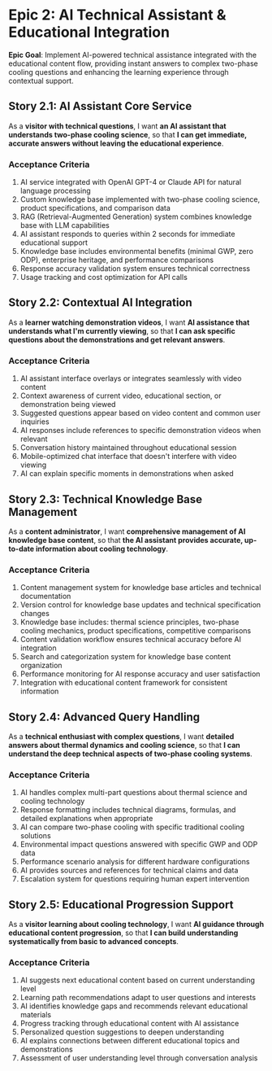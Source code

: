 # Epic 2: AI Technical Assistant & Educational Integration

**Epic Goal**: Implement AI-powered technical assistance integrated with the educational content flow, providing instant answers to complex two-phase cooling questions and enhancing the learning experience through contextual support.

## Story 2.1: AI Assistant Core Service

As a **visitor with technical questions**,
I want **an AI assistant that understands two-phase cooling science**,
so that **I can get immediate, accurate answers without leaving the educational experience**.

### Acceptance Criteria

1. AI service integrated with OpenAI GPT-4 or Claude API for natural language processing
2. Custom knowledge base implemented with two-phase cooling science, product specifications, and comparison data
3. RAG (Retrieval-Augmented Generation) system combines knowledge base with LLM capabilities
4. AI assistant responds to queries within 2 seconds for immediate educational support
5. Knowledge base includes environmental benefits (minimal GWP, zero ODP), enterprise heritage, and performance comparisons
6. Response accuracy validation system ensures technical correctness
7. Usage tracking and cost optimization for API calls

## Story 2.2: Contextual AI Integration

As a **learner watching demonstration videos**,
I want **AI assistance that understands what I'm currently viewing**,
so that **I can ask specific questions about the demonstrations and get relevant answers**.

### Acceptance Criteria

1. AI assistant interface overlays or integrates seamlessly with video content
2. Context awareness of current video, educational section, or demonstration being viewed
3. Suggested questions appear based on video content and common user inquiries
4. AI responses include references to specific demonstration videos when relevant
5. Conversation history maintained throughout educational session
6. Mobile-optimized chat interface that doesn't interfere with video viewing
7. AI can explain specific moments in demonstrations when asked

## Story 2.3: Technical Knowledge Base Management

As a **content administrator**,
I want **comprehensive management of AI knowledge base content**,
so that **the AI assistant provides accurate, up-to-date information about cooling technology**.

### Acceptance Criteria

1. Content management system for knowledge base articles and technical documentation
2. Version control for knowledge base updates and technical specification changes
3. Knowledge base includes: thermal science principles, two-phase cooling mechanics, product specifications, competitive comparisons
4. Content validation workflow ensures technical accuracy before AI integration
5. Search and categorization system for knowledge base content organization
6. Performance monitoring for AI response accuracy and user satisfaction
7. Integration with educational content framework for consistent information

## Story 2.4: Advanced Query Handling

As a **technical enthusiast with complex questions**,
I want **detailed answers about thermal dynamics and cooling science**,
so that **I can understand the deep technical aspects of two-phase cooling systems**.

### Acceptance Criteria

1. AI handles complex multi-part questions about thermal science and cooling technology
2. Response formatting includes technical diagrams, formulas, and detailed explanations when appropriate
3. AI can compare two-phase cooling with specific traditional cooling solutions
4. Environmental impact questions answered with specific GWP and ODP data
5. Performance scenario analysis for different hardware configurations
6. AI provides sources and references for technical claims and data
7. Escalation system for questions requiring human expert intervention

## Story 2.5: Educational Progression Support

As a **visitor learning about cooling technology**,
I want **AI guidance through educational content progression**,
so that **I can build understanding systematically from basic to advanced concepts**.

### Acceptance Criteria

1. AI suggests next educational content based on current understanding level
2. Learning path recommendations adapt to user questions and interests
3. AI identifies knowledge gaps and recommends relevant educational materials
4. Progress tracking through educational content with AI assistance
5. Personalized question suggestions to deepen understanding
6. AI explains connections between different educational topics and demonstrations
7. Assessment of user understanding level through conversation analysis
